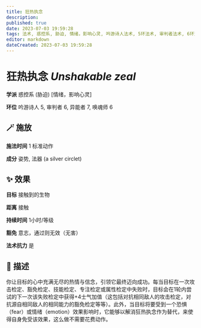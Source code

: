 ```yaml
---
title: 狂热执念
description: 
published: true
date: 2023-07-03 19:59:28
tags: 法术, 惑控系, 胁迫, 情绪，影响心灵, 吟游诗人法术, 5环法术, 审判者法术, 6环法术, 异能者法术, 7环法术, 唤魂师法术
editor: markdown
dateCreated: 2023-07-03 19:59:28
---
```


# **狂热执念** *Unshakable zeal*

**学派** 惑控系 (胁迫) \[情绪，影响心灵\] 

**环位** 吟游诗人 5, 审判者 6, 异能者 7, 唤魂师 6

## 🪄 施放

**施法时间** 1 标准动作

**成分** 姿势, 法器 (a silver circlet)

## ✨ 效果 

**目标** 接触到的生物 

**距离** 接触  

**持续时间** 1小时/等级 

**豁免** 意志，通过则无效（无害）

**法术抗力** 是

## 📖 描述

你让目标的心中充满无尽的热情与信念，引领它最终迈向成功。每当目标在一次攻击检定、豁免检定、技能检定、专注检定或属性检定中失败时，目标会在1轮内尝试的下一次该失败检定中获得+4士气加值（这包括对抗相同敌人的攻击检定，对抗源自相同敌人的相同能力的豁免检定等等）。此外，当目标将要受到一个恐惧（fear）或情绪（emotion）效果影响时，它能够以解消狂热执念作为替代，来使得自身免受该效果，这么做不需要花费动作。
    